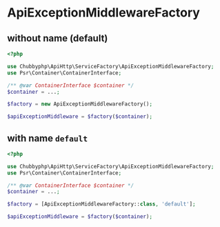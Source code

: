 # ApiExceptionMiddlewareFactory

## without name (default)

```php
<?php

use Chubbyphp\ApiHttp\ServiceFactory\ApiExceptionMiddlewareFactory;
use Psr\Container\ContainerInterface;

/** @var ContainerInterface $container */
$container = ...;

$factory = new ApiExceptionMiddlewareFactory();

$apiExceptionMiddleware = $factory($container);
```

## with name `default`

```php
<?php

use Chubbyphp\ApiHttp\ServiceFactory\ApiExceptionMiddlewareFactory;
use Psr\Container\ContainerInterface;

/** @var ContainerInterface $container */
$container = ...;

$factory = [ApiExceptionMiddlewareFactory::class, 'default'];

$apiExceptionMiddleware = $factory($container);
```
